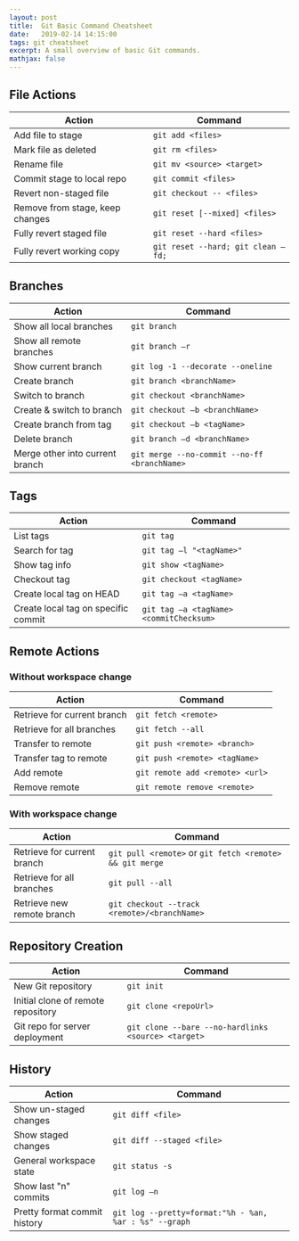 ```yaml
---
layout: post
title:  Git Basic Command Cheatsheet
date:   2019-02-14 14:15:00
tags: git cheatsheet
excerpt: A small overview of basic Git commands.
mathjax: false
---
```


## File Actions

Action | Command 
-------|--------
Add file to stage | `git add <files>`
Mark file as deleted | `git rm <files>`
Rename file | `git mv <source> <target>`
Commit stage to local repo | `git commit <files>`
Revert non-staged file | `git checkout -- <files>`
Remove from stage, keep changes | `git reset [--mixed] <files>`
Fully revert staged file | `git reset --hard <files>`
Fully revert working copy | `git reset --hard; git clean –fd;`

## Branches

Action | Command 
-------|--------
Show all local branches | `git branch`
Show all remote branches | `git branch –r`
Show current branch | `git log -1 --decorate --oneline`
Create branch | `git branch <branchName>`
Switch to branch | `git checkout <branchName>`
Create & switch to branch | `git checkout –b <branchName>`
Create branch from tag | `git checkout –b <tagName>`
Delete branch | `git branch –d <branchName>`
Merge other into current branch | `git merge --no-commit --no-ff <branchName>`

## Tags

Action | Command
-------|--------
List tags | `git tag`
Search for tag | `git tag –l "<tagName>"`
Show tag info | `git show <tagName>`
Checkout tag | `git checkout <tagName>`
Create local tag on HEAD | `git tag –a <tagName>`
Create local tag on specific commit | `git tag –a <tagName> <commitChecksum>`

## Remote Actions 

### Without workspace change

Action | Command
-------|--------
Retrieve for current branch | `git fetch <remote>`
Retrieve for all branches | `git fetch --all`
Transfer to remote | `git push <remote> <branch>`
Transfer tag to remote | `git push <remote> <tagName>`
Add remote | `git remote add <remote> <url>`
Remove remote | `git remote remove <remote>`

### With workspace change

Action | Command
-------|--------
Retrieve for current branch | `git pull <remote>` or `git fetch <remote> && git merge`
Retrieve for all branches | `git pull --all`
Retrieve new remote branch | `git checkout --track <remote>/<branchName>`

## Repository Creation

Action | Command
-------|--------
New Git repository | `git init`
Initial clone of remote repository | `git clone <repoUrl>`
Git repo for server deployment | `git clone --bare --no-hardlinks <source> <target>`

## History

Action | Command
-------|--------
Show un-staged changes | `git diff <file>`
Show staged changes | `git diff --staged <file>`
General workspace state | `git status -s`
Show last "n" commits | `git log –n`
Pretty format commit history | `git log --pretty=format:"%h - %an, %ar : %s" --graph`